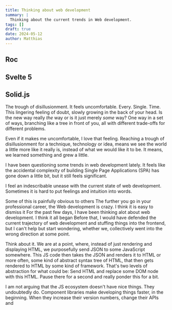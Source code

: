 ```yaml
---
title: Thinking about web development
summary: |
  Thinking about the current trends in Web development.
tags: []
draft: true
date: 2024-05-12
author: Matthias
---
```


## Roc

## 

## Svelte 5

## Solid.js

The trough of disillusionment. It feels uncomfortable. Every. Single. Time.
This lingering feeling of doubt, slowly growing in the back of your head. Is
the new way really *the* way or is it just merely *some* way? One way in a set
of ways, branching like a tree in front of you, all with different trade-offs
for different problems.

Even if it makes me uncomfortable, I love that feeling. Reaching a trough of
disillusionment for a technique, technology or idea, means we see the world a
little more like it really is, instead of what we would like it to be. It
means, we learned something and grew a little.

I have been questioning some trends in web development lately. It feels like
the accidental complexity of building Single Page Applications (SPA) has gone
down a little bit, but it still feels significant.




I feel an indescribable unease with the current state of web development.
Sometimes it is hard to put feelings and intuition into words.

Some of this is painfully obvious to others
The further you go in your professional career, the
Web development is crazy. I think it is easy to dismiss it
For the past few days, I have been thinking alot about web development. I think
it all began  Before that, I would have defended the current trajectory of web
development and stuffing things into the frontend, but I can't help but start
wondering, whether we, collectively went into the wrong direction at some
point.

Think about it. We are at a point, where, instead of just rendering and displaying HTML, we
purposefully send JSON to some JavaScript somewhere. This JS code then takes the JSON and renders
it to HTML or more often, some kind of abstract syntax tree of HTML, that then gets rendered
to HTML by some kind of framework. That's two levels of abstraction for what could be: Send
HTML and replace some DOM node with this HTML. Pause there for a second and really ponder
this for a bit.

I am not arguing that the JS ecosystem doesn't have nice things. They undoubtedly do. Component
libraries make developing things faster, in the beginning. When they increase their version
numbers, change their APIs and
